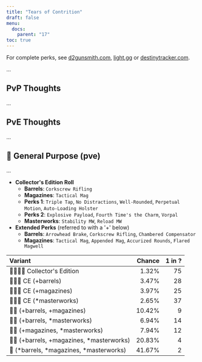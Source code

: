 ```yaml
---
title: "Tears of Contrition"
draft: false
menu:
  docs:
    parent: "17"
toc: true
---
```


For complete perks, see [d2gunsmith.com](https://d2gunsmith.com/w/1366394399), [light.gg](https://www.light.gg/db/items/1366394399) or [destinytracker.com](https://destinytracker.com/destiny-2/db/items/1366394399).

...

## PvP Thoughts

...

## PvE Thoughts

...

## 👾 General Purpose (pve)

...

* **Collector's Edition Roll**
  * **Barrels**: `Corkscrew Rifling`
  * **Magazines**: `Tactical Mag`
  * **Perks 1**: `Triple Tap`, `No Distractions`, `Well-Rounded`, `Perpetual Motion`, `Auto-Loading Holster`
  * **Perks 2**: `Explosive Payload`, `Fourth Time's the Charm`, `Vorpal`
  * **Masterworks**: `Stability MW`, `Reload MW`
* **Extended Perks** (referred to with a '+' below)
  * **Barrels**: `Arrowhead Brake`, `Corkscrew Rifling`, `Chambered Compensator`
  * **Magazines**: `Tactical Mag`, `Appended Mag`, `Accurized Rounds`, `Flared Magwell`

| Variant | Chance | 1 in ? |
|:-|-:|-:|
| 👾👾👾🌟 Collector's Edition | 1.32% | 75 |
| 👾👾👾 CE (+barrels) | 3.47% | 28 |
| 👾👾👾 CE (+magazines) | 3.97% | 25 |
| 👾👾👾 CE (*masterworks) | 2.65% | 37 |
| 👾👾 (+barrels, +magazines) | 10.42% | 9 |
| 👾👾 (+barrels, *masterworks) | 6.94% | 14 |
| 👾👾 (+magazines, *masterworks) | 7.94% | 12 |
| 👾👾 (+barrels, +magazines, *masterworks) | 20.83% | 4 |
| 👾 (*barrels, *magazines, *masterworks) | 41.67% | 2 |
